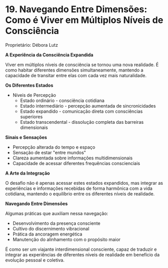# 19. Navegando Entre Dimensões: Como é Viver em Múltiplos Níveis de Consciência

Proprietário: Débora Lutz

**A Experiência da Consciência Expandida**

Viver em múltiplos níveis de consciência se tornou uma nova realidade. É como habitar diferentes dimensões simultaneamente, mantendo a capacidade de transitar entre elas com cada vez mais naturalidade.

**Os Diferentes Estados**

- Níveis de Percepção
    - Estado ordinário - consciência cotidiana
    - Estado intermediário - percepção aumentada de sincronicidades
    - Estado expandido - comunicação direta com consciências superiores
    - Estado transcendental - dissolução completa das barreiras dimensionais

**Sinais e Sensações**

- Percepção alterada do tempo e espaço
- Sensação de estar "entre mundos"
- Clareza aumentada sobre informações multidimensionais
- Capacidade de acessar diferentes frequências conscienciais

**A Arte da Integração**

<aside> O desafio não é apenas acessar estes estados expandidos, mas integrar as experiências e informações recebidas de forma harmônica com a vida cotidiana, mantendo o equilíbrio entre os diferentes níveis de realidade.

</aside>

**Navegando Entre Dimensões**

Algumas práticas que auxiliam nessa navegação:

- Desenvolvimento da presença consciente
- Cultivo do discernimento vibracional
- Prática da ancoragem energética
- Manutenção do alinhamento com o propósito maior

É como ser um viajante interdimensional consciente, capaz de traduzir e integrar as experiências de diferentes níveis de realidade em benefício da evolução pessoal e coletiva.